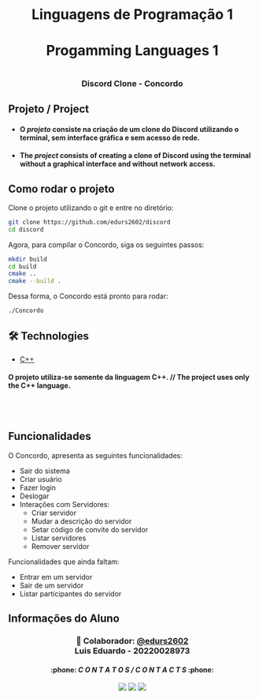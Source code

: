 <h1 align="center"> Linguagens de Programação 1 <h1>
<h1 align="center"> Progamming Languages 1 <h1>
<h3 align="center"> Discord Clone - Concordo <h3>

## Projeto / Project

- #### O _projeto_ consiste na criação de um clone do Discord utilizando o terminal, sem interface gráfica e sem acesso de rede.
- #### The _project_ consists of creating a clone of Discord using the terminal without a graphical interface and without network access.

## Como rodar o projeto

Clone o projeto utilizando o git e entre no diretório:

```bash
git clone https://github.com/edurs2602/discord
cd discord
```

Agora, para compilar o Concordo, siga os seguintes passos:

```bash
mkdir build
cd build
cmake ..
cmake --build .
```

Dessa forma, o Concordo está pronto para rodar:

```bash
./Concordo
```

## 🛠 Technologies

- [C++](https://learn.microsoft.com/pt-br/cpp/cpp/?view=msvc-170)

#### O projeto utiliza-se somente da linguagem C++. // The project uses only the C++ language.

<br>
<br>

## Funcionalidades

O Concordo, apresenta as seguintes funcionalidades:

- Sair do sistema
- Criar usuário
- Fazer login
- Deslogar
- Interações com Servidores:
  - Criar servidor
  - Mudar a descrição do servidor
  - Setar código de convite do servidor
  - Listar servidores
  - Remover servidor

Funcionalidades que ainda faltam:

- Entrar em um servidor
- Sair de um servidor
- Listar participantes do servidor

## Informações do Aluno

<h3 align="center">🐺 Colaborador: <a href="https://github.com/edurs2602"><strong>@edurs2602</strong></a><br />Luis Eduardo - 20220028973</h3>
<h4 align="center">:phone: <i>C O N T A T O S / C O N T A C T S</i> :phone:</h4>
<div align="center">
    <a href = "mailto:edurs.2602@gmail.com"><img src="https://img.shields.io/badge/-Gmail-F80000?style=for-the-badge&logo=gmail&logoColor=white" target="_blank"></a>
    <a href="https://www.linkedin.com/in/lu%C3%ADs-eduardo-da-silva-ribeiro-462221233/" target="_blank"><img src="https://img.shields.io/badge/-LinkedIn-%230077B5?style=for-the-badge&logo=linkedin&logoColor=white" target="_blank"></a>
    <a href="https://wa.me/5584996361789/" target="_blank"><img src="https://img.shields.io/badge/-WhatsApp-4EA94B?style=for-the-badge&logo=WhatsApp&logoColor=white" target="_blank"></a>
</div>
